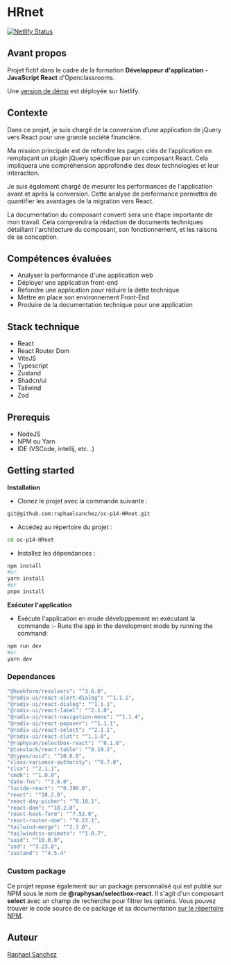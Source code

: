 # HRnet

[![Netlify Status](https://api.netlify.com/api/v1/badges/485680a9-aab3-474e-b3f5-9b5174ab31d3/deploy-status)](https://app.netlify.com/sites/rs-p14-hrnet/deploys)

## Avant propos

Projet fictif dans le cadre de la formation **Développeur d'application - JavaScript React** d'Openclassrooms.

Une [version de démo](https://rs-p14-hrnet.netlify.app/employees) est déployée sur Netlify.

## Contexte

Dans ce projet, je suis chargé de la conversion d’une application de jQuery vers React pour une grande société financière.

Ma mission principale est de refondre les pages clés de l’application en remplaçant un plugin jQuery spécifique par un composant React.
Cela impliquera une compréhension approfondie des deux technologies et leur interaction.

Je suis également chargé de mesurer les performances de l'application avant et après la conversion. Cette analyse de performance permettra de quantifier les avantages de la migration vers React.

La documentation du composant converti sera une étape importante de mon travail. Cela comprendra la rédaction de documents techniques détaillant l'architecture du composant, son fonctionnement, et les raisons de sa conception.

## Compétences évaluées

-   Analyser la performance d'une application web
-   Déployer une application front-end
-   Refondre une application pour réduire la dette technique
-   Mettre en place son environnement Front-End
-   Produire de la documentation technique pour une application

## Stack technique

-   React
-   React Router Dom
-   ViteJS
-   Typescript
-   Zustand
-   Shadcn/ui
-   Tailwind
-   Zod

## Prerequis

-   NodeJS
-   NPM ou Yarn
-   IDE (VSCode, intellij, etc...)

## Getting started

**Installation**

-   Clonez le projet avec la commande suivante :

```bash
git@github.com:raphaelsanchez/oc-p14-HRnet.git
```

-   Accédez au répertoire du projet :

```bash
cd oc-p14-HRnet
```

-   Installez les dépendances :

```bash
npm install
#or
yarn install
#or
pnpm install
```

**Exécuter l'application**

-   Exécute l'application en mode développement en exécutant la commande :- Runs the app in the development mode by running the command:

```bash
npm run dev
#or
yarn dev
```

### Dependances

```bash
"@hookform/resolvers": "^3.6.0",
"@radix-ui/react-alert-dialog": "^1.1.1",
"@radix-ui/react-dialog": "^1.1.1",
"@radix-ui/react-label": "^2.1.0",
"@radix-ui/react-navigation-menu": "^1.1.4",
"@radix-ui/react-popover": "^1.1.1",
"@radix-ui/react-select": "^2.1.1",
"@radix-ui/react-slot": "^1.1.0",
"@raphysan/selectbox-react": "^0.1.6",
"@tanstack/react-table": "^8.19.2",
"@types/uuid": "^10.0.0",
"class-variance-authority": "^0.7.0",
"clsx": "^2.1.1",
"cmdk": "^1.0.0",
"date-fns": "^3.6.0",
"lucide-react": "^0.390.0",
"react": "^18.2.0",
"react-day-picker": "^8.10.1",
"react-dom": "^18.2.0",
"react-hook-form": "^7.52.0",
"react-router-dom": "^6.23.1",
"tailwind-merge": "^2.3.0",
"tailwindcss-animate": "^1.0.7",
"uuid": "^10.0.0",
"zod": "^3.23.8",
"zustand": "^4.5.4"
```

### Custom package

Ce projet repose également sur un package personnalisé qui est publié sur NPM sous le nom de **@raphysan/selectbox-react**. Il s'agit d'un composant **select** avec un champ de recherche pour filtrer les options. Vous pouvez trouver le code source de ce package et sa documentation [sur le répertoire NPM](https://www.npmjs.com/package/@raphysan/selectbox-react).

## Auteur

[Raphael Sanchez](https://www.linkedin.com/in/raphael-sanchez-design/)

```

```
